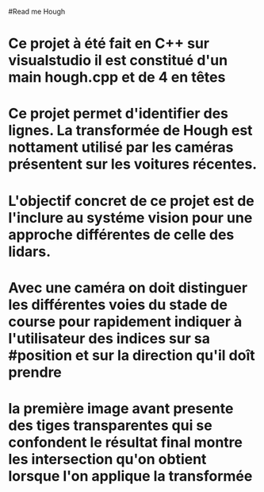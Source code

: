#Read me Hough
# Ce projet à été fait en C++ sur visualstudio il est constitué d'un main hough.cpp et de 4 en têtes
# Ce projet permet d'identifier des lignes. La transformée de Hough est nottament utilisé par les caméras présentent sur les voitures récentes.
#

# L'objectif concret de ce projet est de l'inclure au systéme vision pour une approche différentes de celle des lidars.
# Avec une caméra on doit distinguer les différentes voies du stade de course pour rapidement indiquer à l'utilisateur des indices sur sa #position et sur la direction qu'il doît prendre
# la première image avant presente des tiges transparentes qui se confondent le résultat final montre les intersection qu'on obtient lorsque l'on applique la transformée
